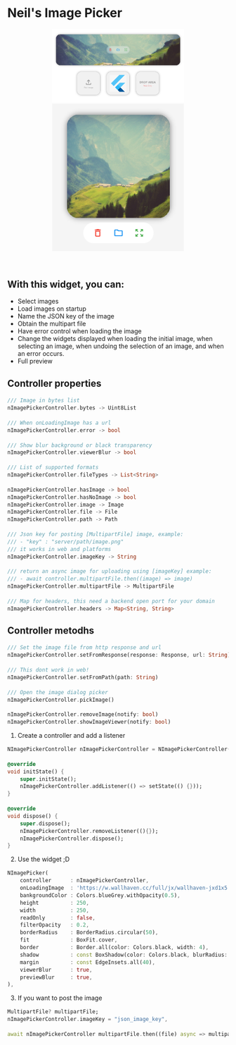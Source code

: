 # Neil's Image Picker


<p align="center">
    <img src="https://raw.githubusercontent.com/nycm1989/nImagePicker/main/screens/1.png" alt="" style="width:300px;">
    <img src="https://raw.githubusercontent.com/nycm1989/nImagePicker/main/screens/2.png" alt="" style="width:300px;">
</p>

<p align="center">
    <img src="https://raw.githubusercontent.com/nycm1989/nImagePicker/main/screens/3.png" alt="" style="width:300px;">
    <img src="https://raw.githubusercontent.com/nycm1989/nImagePicker/main/screens/4.png" alt="" style="width:300px;">
</p>



## With this widget, you can:
- Select images
- Load images on startup
- Name the JSON key of the image
- Obtain the multipart file
- Have error control when loading the image
- Change the widgets displayed when loading the initial image, when selecting an image, when undoing the selection of an image, and when an error occurs.
- Full preview

## Controller properties
```dart
/// Image in bytes list
nImagePickerController.bytes -> Uint8List

/// When onLoadingImage has a url
nImagePickerController.error -> bool

/// Show blur background or black transparency
nImagePickerController.viewerBlur -> bool

/// List of supported formats
nImagePickerController.fileTypes -> List<String>

nImagePickerController.hasImage -> bool
nImagePickerController.hasNoImage -> bool
nImagePickerController.image -> Image
nImagePickerController.file -> File
nImagePickerController.path -> Path

/// Json key for posting [MultipartFile] image, example:
/// - "key" : "server/path/image.png"
/// it works in web and platforms
nImagePickerController.imageKey -> String

/// return an async image for uploading using [imageKey] example:
/// - await controller.multipartFile.then((image) => image)
nImagePickerController.multipartFile -> MultipartFile

/// Map for headers, this need a backend open port for your domain
nImagePickerController.headers -> Map<String, String>
```

## Controller metodhs
```dart
/// Set the image file from http response and url
nImagePickerController.setFromResponse(response: Response, url: String)

/// This dont work in web!
nImagePickerController.setFromPath(path: String)

/// Open the image dialog picker
nImagePickerController.pickImage()

nImagePickerController.removeImage(notify: bool)
nImagePickerController.showImageViewer(notify: bool)
```

1. Create a controller and add a listener

```dart
NImagePickerController nImagePickerController = NImagePickerController();

@override
void initState() {
    super.initState();
    nImagePickerController.addListener(() => setState(() {}));
}

@override
void dispose() {
    super.dispose();
    nImagePickerController.removeListener((){});
    nImagePickerController.dispose();
}
```

2. Use the widget ;D

```dart
NImagePicker(
    controller      : nImagePickerController,
    onLoadingImage  : 'https://w.wallhaven.cc/full/jx/wallhaven-jxd1x5.jpg',
    bankgroundColor : Colors.blueGrey.withOpacity(0.5),
    height          : 250,
    width           : 250,
    readOnly        : false,
    filterOpacity   : 0.2,
    borderRadius    : BorderRadius.circular(50),
    fit             : BoxFit.cover,
    border          : Border.all(color: Colors.black, width: 4),
    shadow          : const BoxShadow(color: Colors.black, blurRadius: 10, blurStyle: BlurStyle.outer),
    margin          : const EdgeInsets.all(40),
    viewerBlur      : true,
    previewBlur     : true,
),

```

3. If you want to post the image
```dart
MultipartFile? multipartFile;
nImagePickerController.imageKey = "json_image_key",

await nImagePickerController multipartFile.then((file) async => multipartFile = file);
```